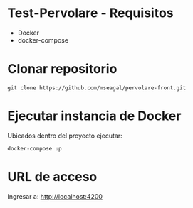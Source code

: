 # Test-Pervolare - Requisitos

- Docker
- docker-compose

# Clonar repositorio

`git clone https://github.com/mseagal/pervolare-front.git`

# Ejecutar instancia de Docker

Ubicados dentro del proyecto ejecutar:

`docker-compose up`

# URL de acceso

Ingresar a:
[http://localhost:4200](http://localhost:4200)

